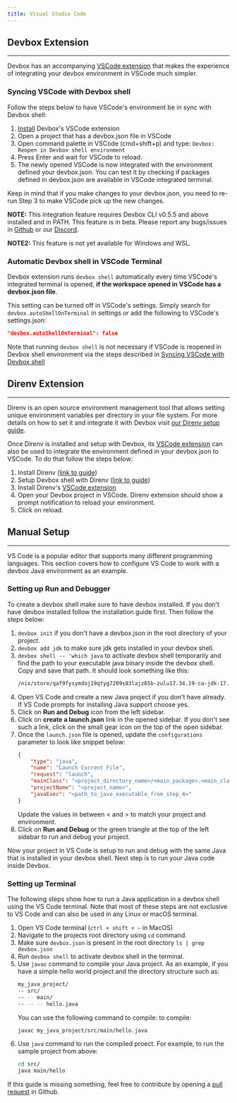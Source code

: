 ```yaml
---
title: Visual Studio Code 
---
```


## Devbox Extension
___

Devbox has an accompanying [VSCode extension](vscode:extension/jetpack-io.devbox) that makes the experience of integrating your devbox environment in VSCode much simpler. 

### Syncing VSCode with Devbox shell
Follow the steps below to have VSCode's environment be in sync with Devbox shell:

1. [Install](vscode:extension/jetpack-io.devbox) Devbox's VSCode extension
2. Open a project that has a devbox.json file in VSCode
3. Open command palette in VSCode (cmd+shift+p) and type: `Devbox: Reopen in Devbox shell environment`
4. Press Enter and wait for VSCode to reload.
5. The newly opened VSCode is now integrated with the environment defined your devbox.json. You can test it by checking if packages defined in devbox.json are available in VSCode integrated terminal.

Keep in mind that if you make changes to your devbox.json, you need to re-run Step 3 to make VSCode pick up the new changes.

**NOTE:** This integration feature requires Devbox CLI v0.5.5 and above installed and in PATH. This feature is in beta. Please report any bugs/issues in [Github](https://github.com/jetpack-io/devbox) or our [Discord](https://discord.gg/Rr5KPJq7).

**NOTE2:** This feature is not yet available for Windows and WSL.

### Automatic Devbox shell in VSCode Terminal

Devbox extension runs `devbox shell` automatically every time VSCode's integrated terminal is opened, **if the workspace opened in VSCode has a devbox.json file**. 

This setting can be turned off in VSCode's settings. Simply search for `devbox.autoShellOnTerminal` in settings or add the following to VSCode's settings.json:
```json
"devbox.autoShellOnTerminal": false
```
Note that running `devbox shell` is not necessary if VSCode is reopened in Devbox shell environment via the steps described in [Syncing VSCode with Devbox shell](#syncing-vscode-with-devbox-shell)

## Direnv Extension
___
Direnv is an open source environment management tool that allows setting unique environment variables per directory in your file system. For more details on how to set it and integrate it with Devbox visit [our Direnv setup guide](ide_configuration/direnv/).

Once Direnv is installed and setup with Devbox, its [VSCode extension](vscode:extension/mkhl.direnv) can also be used to integrate the environment defined in your devbox.json to VSCode. To do that follow the steps below:

1. Install Direnv ([link to guide](https://direnv.net/#basic-installation))
2. Setup Devbox shell with Direnv ([link to guide](ide_configuration/direnv/#setting-up-devbox-shell-and-direnv))
3. Install Direnv's [VSCode extension](vscode:extension/mkhl.direnv)
4. Open your Devbox project in VSCode. Direnv extension should show a prompt notification to reload your environment.
5. Click on reload.


## Manual Setup
___
VS Code is a popular editor that supports many different programming languages. This section covers how to configure VS Code to work with a devbox Java environment as an example.

### Setting up Run and Debugger
To create a devbox shell make sure to have devbox installed. If you don't have devbox installed follow the installation guide first. Then follow the steps below:

1. `devbox init` if you don't have a devbox.json in the root directory of your project.
2. `devbox add jdk` to make sure jdk gets installed in your devbox shell.
3. `devbox shell -- 'which java` to activate devbox shell temporarily and find the path to your executable java binary inside the devbox shell. Copy and save that path. It should look something like this:
    ```bash
    /nix/store/qaf9fysymdoj19qtyg7209s83lajz65b-zulu17.34.19-ca-jdk-17.0.3/bin/java
    ```
4. Open VS Code and create a new Java project if you don't have already. If VS Code prompts for installing Java support choose yes.
5. Click on **Run and Debug** icon from the left sidebar.
6. Click on **create a launch.json** link in the opened sidebar. If you don't see such a link, click on the small gear icon on the top of the open sidebar.
7. Once the `launch.json` file is opened, update the `configurations` parameter to look like snippet below:
    ```json
    {
        "type": "java",
        "name": "Launch Current File",
        "request": "launch",
        "mainClass": "<project_directory_name>/<main_package>.<main_class>",
        "projectName": "<project_name>",
        "javaExec": "<path_to_java_executable_from_step_4>"
    }
    ```
    Update the values in between < and > to match your project and environment.
8. Click on **Run and Debug** or the green triangle at the top of the left sidebar to run and debug your project.

Now your project in VS Code is setup to run and debug with the same Java that is installed in your devbox shell. Next step is to run your Java code inside Devbox.

### Setting up Terminal

The following steps show how to run a Java application in a devbox shell using the VS Code terminal. Note that most of these steps are not exclusive to VS Code and can also be used in any Linux or macOS terminal.

1. Open VS Code terminal (`ctrl + shift + ~` in MacOS)
2. Navigate to the projects root directory using `cd` command.
3. Make sure `devbox.json` is present in the root directory `ls | grep devbox.json`
4. Run `devbox shell` to activate devbox shell in the terminal.
5. Use `javac` command to compile your Java project. As an example, if you have a simple hello world project and the directory structure such as: 
    ```bash
    my_java_project/
    -- src/
    -- -- main/
    -- -- -- hello.java
    ```
    You can use the following command to compile:
    to compile:
    ```bash
    javac my_java_project/src/main/hello.java
    ```
6. Use `java` command to run the compiled proect. For example, to run the sample project from above:
    ```bash
    cd src/
    java main/hello
    ```

If this guide is missing something, feel free to contribute by opening a [pull request](https://github.com/jetpack-io/devbox/pulls) in Github.